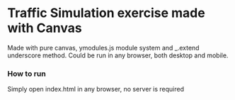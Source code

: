 # Traffic Simulation exercise made with Canvas

Made with pure canvas, ymodules.js module system and _.extend underscore method.
Could be run in any browser, both desktop and mobile.

### How to run
Simply open index.html in any browser, no server is required

